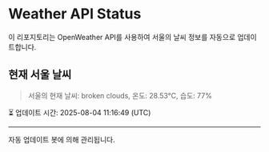 
# Weather API Status

이 리포지토리는 OpenWeather API를 사용하여 서울의 날씨 정보를 자동으로 업데이트합니다.

## 현재 서울 날씨
> 서울의 현재 날씨: broken clouds, 온도: 28.53°C, 습도: 77%

⏳ 업데이트 시간: 2025-08-04 11:16:49 (UTC)

---
자동 업데이트 봇에 의해 관리됩니다.
